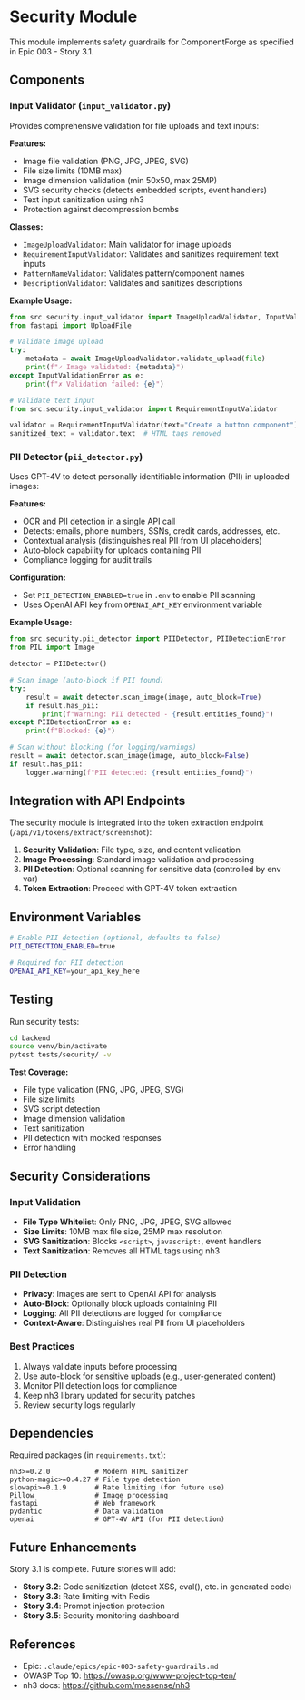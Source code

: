 # Security Module

This module implements safety guardrails for ComponentForge as specified in Epic 003 - Story 3.1.

## Components

### Input Validator (`input_validator.py`)

Provides comprehensive validation for file uploads and text inputs:

**Features:**
- Image file validation (PNG, JPG, JPEG, SVG)
- File size limits (10MB max)
- Image dimension validation (min 50x50, max 25MP)
- SVG security checks (detects embedded scripts, event handlers)
- Text input sanitization using nh3
- Protection against decompression bombs

**Classes:**
- `ImageUploadValidator`: Main validator for image uploads
- `RequirementInputValidator`: Validates and sanitizes requirement text inputs
- `PatternNameValidator`: Validates pattern/component names
- `DescriptionValidator`: Validates and sanitizes descriptions

**Example Usage:**

```python
from src.security.input_validator import ImageUploadValidator, InputValidationError
from fastapi import UploadFile

# Validate image upload
try:
    metadata = await ImageUploadValidator.validate_upload(file)
    print(f"✓ Image validated: {metadata}")
except InputValidationError as e:
    print(f"✗ Validation failed: {e}")

# Validate text input
from src.security.input_validator import RequirementInputValidator

validator = RequirementInputValidator(text="Create a button component")
sanitized_text = validator.text  # HTML tags removed
```

### PII Detector (`pii_detector.py`)

Uses GPT-4V to detect personally identifiable information (PII) in uploaded images:

**Features:**
- OCR and PII detection in a single API call
- Detects: emails, phone numbers, SSNs, credit cards, addresses, etc.
- Contextual analysis (distinguishes real PII from UI placeholders)
- Auto-block capability for uploads containing PII
- Compliance logging for audit trails

**Configuration:**
- Set `PII_DETECTION_ENABLED=true` in `.env` to enable PII scanning
- Uses OpenAI API key from `OPENAI_API_KEY` environment variable

**Example Usage:**

```python
from src.security.pii_detector import PIIDetector, PIIDetectionError
from PIL import Image

detector = PIIDetector()

# Scan image (auto-block if PII found)
try:
    result = await detector.scan_image(image, auto_block=True)
    if result.has_pii:
        print(f"Warning: PII detected - {result.entities_found}")
except PIIDetectionError as e:
    print(f"Blocked: {e}")

# Scan without blocking (for logging/warnings)
result = await detector.scan_image(image, auto_block=False)
if result.has_pii:
    logger.warning(f"PII detected: {result.entities_found}")
```

## Integration with API Endpoints

The security module is integrated into the token extraction endpoint (`/api/v1/tokens/extract/screenshot`):

1. **Security Validation**: File type, size, and content validation
2. **Image Processing**: Standard image validation and processing
3. **PII Detection**: Optional scanning for sensitive data (controlled by env var)
4. **Token Extraction**: Proceed with GPT-4V token extraction

## Environment Variables

```bash
# Enable PII detection (optional, defaults to false)
PII_DETECTION_ENABLED=true

# Required for PII detection
OPENAI_API_KEY=your_api_key_here
```

## Testing

Run security tests:

```bash
cd backend
source venv/bin/activate
pytest tests/security/ -v
```

**Test Coverage:**
- File type validation (PNG, JPG, JPEG, SVG)
- File size limits
- SVG script detection
- Image dimension validation
- Text sanitization
- PII detection with mocked responses
- Error handling

## Security Considerations

### Input Validation
- **File Type Whitelist**: Only PNG, JPG, JPEG, SVG allowed
- **Size Limits**: 10MB max file size, 25MP max resolution
- **SVG Sanitization**: Blocks `<script>`, `javascript:`, event handlers
- **Text Sanitization**: Removes all HTML tags using nh3

### PII Detection
- **Privacy**: Images are sent to OpenAI API for analysis
- **Auto-Block**: Optionally block uploads containing PII
- **Logging**: All PII detections are logged for compliance
- **Context-Aware**: Distinguishes real PII from UI placeholders

### Best Practices
1. Always validate inputs before processing
2. Use auto-block for sensitive uploads (e.g., user-generated content)
3. Monitor PII detection logs for compliance
4. Keep nh3 library updated for security patches
5. Review security logs regularly

## Dependencies

Required packages (in `requirements.txt`):
```
nh3>=0.2.0           # Modern HTML sanitizer
python-magic>=0.4.27 # File type detection
slowapi>=0.1.9       # Rate limiting (for future use)
Pillow               # Image processing
fastapi              # Web framework
pydantic             # Data validation
openai               # GPT-4V API (for PII detection)
```

## Future Enhancements

Story 3.1 is complete. Future stories will add:

- **Story 3.2**: Code sanitization (detect XSS, eval(), etc. in generated code)
- **Story 3.3**: Rate limiting with Redis
- **Story 3.4**: Prompt injection protection
- **Story 3.5**: Security monitoring dashboard

## References

- Epic: `.claude/epics/epic-003-safety-guardrails.md`
- OWASP Top 10: https://owasp.org/www-project-top-ten/
- nh3 docs: https://github.com/messense/nh3
